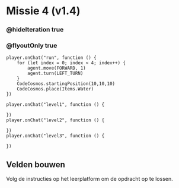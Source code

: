 # Missie 4 (v1.4)
### @hideIteration true
### @flyoutOnly true
```blocks
player.onChat("run", function () {
    for (let index = 0; index < 4; index++) {
        agent.move(FORWARD, 1)
        agent.turn(LEFT_TURN)
    }
    CodeCosmos.startingPosition(10,10,10)
    CodeCosmos.place(Items.Water)
})
```
```template
player.onChat("level1", function () {

})
player.onChat("level2", function () {

})
player.onChat("level3", function () {

})
```
## Velden bouwen
Volg de instructies op het leerplatform om de opdracht op te lossen.